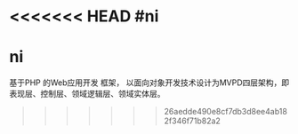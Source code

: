 <<<<<<< HEAD
#ni
=======
ni
==

基于PHP 的Web应用开发 框架， 以面向对象开发技术设计为MVPD四层架构，即表现层、控制层、领域逻辑层、领域实体层。
>>>>>>> 26aedde490e8cf7db3d8ee4ab182f346f71b82a2
